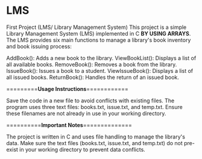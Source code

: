# LMS
First Project (LMS/ Library Management System)
This project is a simple Library Management System (LMS) implemented in C **BY USING ARRAYS**. The LMS provides six main functions to manage a library's book inventory and book issuing process:

AddBook(): Adds a new book to the library.
ViewBookList(): Displays a list of all available books.
RemoveBook(): Removes a book from the library.
IssueBook(): Issues a book to a student.
ViewIssueBook(): Displays a list of all issued books.
ReturnBook(): Handles the return of an issued book.

=========**Usage Instructions**============

Save the code in a new file to avoid conflicts with existing files.
The program uses three text files: books.txt, issue.txt, and temp.txt. Ensure these filenames are not already in use in your working directory.

==========**Important Notes**==============

The project is written in C and uses file handling to manage the library's data.
Make sure the text files (books.txt, issue.txt, and temp.txt) do not pre-exist in your working directory to prevent data conflicts.
